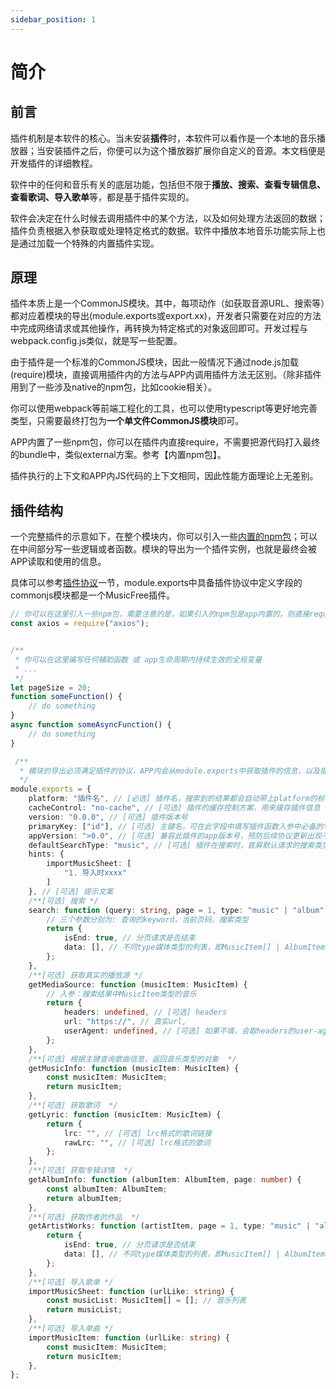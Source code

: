 ```yaml
---
sidebar_position: 1
---
```


# 简介

## 前言
插件机制是本软件的核心。当未安装**插件**时，本软件可以看作是一个本地的音乐播放器；当安装插件之后，你便可以为这个播放器扩展你自定义的音源。本文档便是开发插件的详细教程。

软件中的任何和音乐有关的底层功能，包括但不限于**播放、搜索、查看专辑信息、查看歌词、导入歌单**等，都是基于插件实现的。  

软件会决定在什么时候去调用插件中的某个方法，以及如何处理方法返回的数据；插件负责根据入参获取或处理特定格式的数据。软件中播放本地音乐功能实际上也是通过加载一个特殊的内置插件实现。

## 原理
插件本质上是一个CommonJS模块。其中，每项动作（如获取音源URL、搜索等）都对应着模块的导出(module.exports或export.xx)，开发者只需要在对应的方法中完成网络请求或其他操作，再转换为特定格式的对象返回即可。开发过程与webpack.config.js类似，就是写一些配置。

由于插件是一个标准的CommonJS模块，因此一般情况下通过node.js加载(require)模块，直接调用插件内的方法与APP内调用插件方法无区别。（除非插件用到了一些涉及native的npm包，比如cookie相关）。

你可以使用webpack等前端工程化的工具，也可以使用typescript等更好地完善类型，只需要最终打包为**一个单文件CommonJS模块**即可。

APP内置了一些npm包，你可以在插件内直接require，不需要把源代码打入最终的bundle中，类似external方案。参考【内置npm包】。

插件执行的上下文和APP内JS代码的上下文相同，因此性能方面理论上无差别。

## 插件结构
一个完整插件的示意如下，在整个模块内，你可以引入一些[内置的npm包](/docs/tutorial-plugin/npm-package)；可以在中间部分写一些逻辑或者函数。模块的导出为一个插件实例，也就是最终会被APP读取和使用的信息。

具体可以参考[插件协议](/docs/category/插件协议)一节，module.exports中具备插件协议中定义字段的commonjs模块都是一个MusicFree插件。
```typescript
// 你可以在这里引入一些npm包，需要注意的是，如果引入的npm包是app内置的，则直接require即可，否则需要把源码打入bundle中。
const axios = require("axios");


/**
 * 你可以在这里编写任何辅助函数 或 app生命周期内持续生效的全局变量
 * ...
 */
let pageSize = 20;
function someFunction() {
    // do something
}
async function someAsyncFunction() {
    // do something
}

 /**
  * 模块的导出必须满足插件的协议，APP内会从module.exports中获取插件的信息，以及插件内定义的解析函数。
  */
module.exports = {
    platform: "插件名", // [必选] 插件名，搜索到的结果都会自动带上platform的标记
    cacheControl: "no-cache", // [可选] 插件的缓存控制方案，用来缓存插件信息
    version: "0.0.0", // [可选] 插件版本号
    primaryKey: ["id"], // [可选] 主键名，可在此字段中填写插件函数入参中必备的字段
    appVersion: ">0.0", // [可选] 兼容此插件的app版本号，预防后续协议更新出现不兼容格式时报错的情况
    defaultSearchType: "music", // [可选] 插件在搜索时，首屏默认请求的搜索类型，默认是music。
    hints: {
        importMusicSheet: [
            "1. 导入时xxxx"
        ]
    }, // [可选] 提示文案
    /**[可选] 搜索 */
    search: function (query: string, page = 1, type: "music" | "album" | "artist" = "music") {
        // 三个参数分别为: 查询的keyword，当前页码，搜索类型
        return {
            isEnd: true, // 分页请求是否结束
            data: [], // 不同type媒体类型的列表，即MusicItem[] | AlbumItem[] | ArtistItem[]
        };
    },
    /**[可选] 获取真实的播放源 */
    getMediaSource: function (musicItem: MusicItem) {
        // 入参：搜索结果中MusicItem类型的音乐
        return {
            headers: undefined, // [可选] headers
            url: "https://", // 真实url,
            userAgent: undefined, // [可选] 如果不填，会取headers的user-agent字段
        };
    },
    /**[可选] 根据主键查询歌曲信息，返回音乐类型的对象  */
    getMusicInfo: function (musicItem: MusicItem) {
        const musicItem: MusicItem;
        return musicItem;
    },
    /**[可选] 获取歌词  */
    getLyric: function (musicItem: MusicItem) {
        return {
            lrc: "", // [可选] lrc格式的歌词链接
            rawLrc: "", // [可选] lrc格式的歌词
        };
    },
    /**[可选] 获取专辑详情  */
    getAlbumInfo: function (albumItem: AlbumItem, page: number) {
        const albumItem: AlbumItem;
        return albumItem;
    },
    /**[可选] 获取作者的作品  */
    getArtistWorks: function (artistItem, page = 1, type: "music" | "album" = "music") {
        return {
            isEnd: true, // 分页请求是否结束
            data: [], // 不同type媒体类型的列表，即MusicItem[] | AlbumItem[] | ArtistItem[]
        };
    },
    /**[可选] 导入歌单 */
    importMusicSheet: function (urlLike: string) {
        const musicList: MusicItem[] = []; // 音乐列表
        return musicList;
    },
    /**[可选] 导入单曲 */
    importMusicItem: function (urlLike: string) {
        const musicItem: MusicItem;
        return musicItem;
    },
};


```